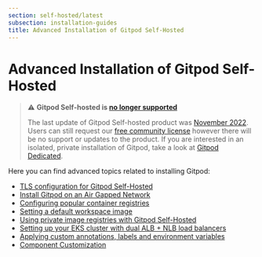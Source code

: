 ```yaml
---
section: self-hosted/latest
subsection: installation-guides
title: Advanced Installation of Gitpod Self-Hosted
---
```


<script context="module">
  export const prerender = true;
</script>

# Advanced Installation of Gitpod Self-Hosted

> ⚠️ **Gitpod Self-hosted is [no longer supported](/blog/introducing-gitpod-dedicated)**
>
> The last update of Gitpod Self-hosted product was [November 2022](/changelog/november-self-hosted-release). Users can still request our [free community license](/community-license) however there will be no support or updates to the product. If you are interested in an isolated, private installation of Gitpod, take a look at [Gitpod Dedicated](/dedicated).

Here you can find advanced topics related to installing Gitpod:

-   [TLS configuration for Gitpod Self-Hosted](./advanced/tls)
-   [Install Gitpod on an Air Gapped Network](./advanced/air-gap)
-   [Configuring popular container registries](./advanced/resource-configuration)
-   [Setting a default workspace image](./advanced/default-workspace-image)
-   [Using private image registries with Gitpod Self-Hosted](./advanced/private-registries)
-   [Setting up your EKS cluster with dual ALB + NLB load balancers](./advanced/eks-with-alb-and-nlb)
-   [Applying custom annotations, labels and environment variables](./advanced/customization)
-   [Component Customization](./advanced/components)
<!-- The above should be removed as soon as we have most customers using the default method (a.k.a. replicated flow) -->
